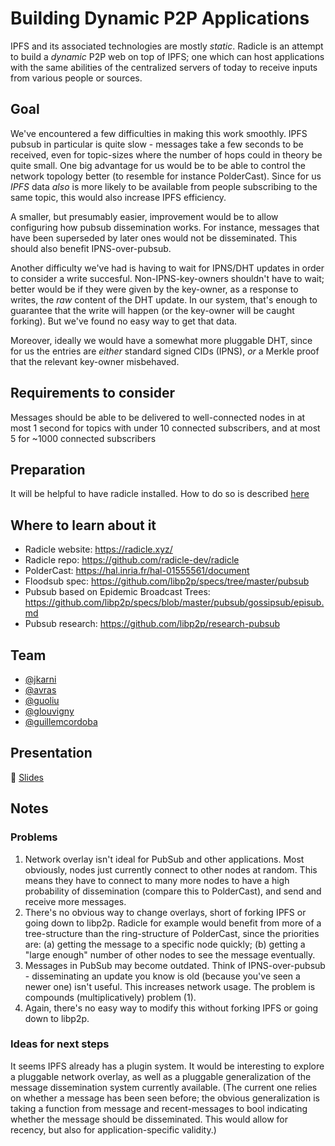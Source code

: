 # Building Dynamic P2P Applications

IPFS and its associated technologies are mostly *static*. Radicle is an attempt to build
a *dynamic* P2P web on top of IPFS; one which can host applications with the same abilities
of the centralized servers of today to receive inputs from various people or sources.


## Goal

We've encountered a few difficulties in making this work smoothly. IPFS pubsub in particular
is quite slow - messages take a few seconds to be received, even for topic-sizes where the
number of hops could in theory be quite small. One big advantage for us would be to be able
to control the network topology better (to resemble for instance PolderCast). Since for us
*IPFS* data *also* is more likely to be available from people subscribing to the same topic,
this would also increase IPFS efficiency.

A smaller, but presumably easier, improvement would be to allow configuring how pubsub
dissemination works. For instance, messages that have been superseded by later ones would
not be disseminated. This should also benefit IPNS-over-pubsub.

Another difficulty we've had is having to wait for IPNS/DHT updates in order to
consider a write succesful. Non-IPNS-key-owners shouldn't have to wait; better
would be if they were given by the key-owner, as a response to writes, the
*raw* content of the DHT update. In our system, that's enough to guarantee that
the write will happen (or the key-owner will be caught forking). But we've
found no easy way to get that data.

Moreover, ideally we would have a somewhat more pluggable DHT, since for us
the entries are *either* standard signed CIDs (IPNS), *or* a Merkle proof that
the relevant key-owner misbehaved.

## Requirements to consider

Messages should be able to be delivered to well-connected nodes in at most 1 second
for topics with under 10 connected subscribers, and at most 5 for ~1000 connected
subscribers

## Preparation

It will be helpful to have radicle installed. How to do so is described [here](https://radicle.xyz/docs/index.html#installation-setup)

## Where to learn about it

- Radicle website: https://radicle.xyz/
- Radicle repo: https://github.com/radicle-dev/radicle
- PolderCast: https://hal.inria.fr/hal-01555561/document
- Floodsub spec: https://github.com/libp2p/specs/tree/master/pubsub
- Pubsub based on Epidemic Broadcast Trees: https://github.com/libp2p/specs/blob/master/pubsub/gossipsub/episub.md
- Pubsub research: https://github.com/libp2p/research-pubsub

## Team

* [@jkarni](https://github.com/jkarni)
* [@avras](https://github.com/avras)
* [@guoliu](https://github.com/guoliu)
* [@glouvigny](https://github.com/glouvigny)
* [@guillemcordoba](https://github.com/guillemcordoba)

## Presentation

🎤 [Slides](https://docs.google.com/presentation/d/105KwT6ZmcneywGnvUyww5y-u_GHSY0FFQ0yIXZQf7Y0/edit#slide=id.g5c6a5171f6_0_364)

## Notes

### Problems

1. Network overlay isn't ideal for PubSub and other applications. Most
   obviously, nodes just currently connect to other nodes at random. This means
   they have to connect to many more nodes to have a high probability of
   dissemination (compare this to PolderCast), and send and receive more
   messages.
2. There's no obvious way to change overlays, short of forking IPFS or going
   down to libp2p. Radicle for example would benefit from more of a
   tree-structure than the ring-structure of PolderCast, since the priorities
   are: (a) getting the message to a specific node quickly; (b) getting a
   "large enough" number of other nodes to see the message eventually.
3. Messages in PubSub may become outdated. Think of IPNS-over-pubsub -
   disseminating an update you know is old (because you've seen a newer one)
   isn't useful. This increases network usage. The problem is compounds
   (multiplicatively) problem (1).
4. Again, there's no easy way to modify this without forking IPFS or going down
   to libp2p.

### Ideas for next steps

It seems IPFS already has a plugin system. It would be interesting to explore a
pluggable network overlay, as well as a pluggable generalization of the message
dissemination system currently available. (The current one relies on whether a
message has been seen before; the obvious generalization is taking a function
from message and recent-messages to bool indicating whether the message should
be disseminated. This would allow for recency, but also for
application-specific validity.)
